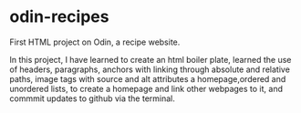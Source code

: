# odin-recipes
First HTML project on Odin, a recipe website. 

In this project, I have learned to create an html boiler plate, learned the use of headers, paragraphs, anchors with linking through absolute and relative paths, image tags with source and alt attributes a homepage,ordered and unordered lists, to create a homepage and link other webpages to it, and commmit updates to github via the terminal.